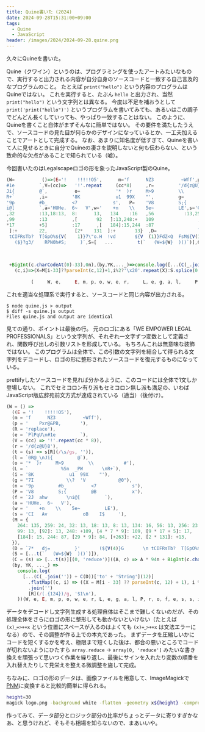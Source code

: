 ```yaml
---
title: Quine書いた (2024)
date: 2024-09-28T15:31:00+09:00
tags:
  - Quine
  - JavaScript
header: /images/2024/2024-09-28.quine.png
---
```


久々にQuineを書いた。

Quine（クワイン）というのは、プログラミングを使ったアートみたいなもので、実行すると出力される内容が自分自身のソースコードと一致する自己言及的なプログラムのこと。
たとえば `print("hello")` という内容のプログラムはQuineではない。
これを実行すると、たぶん `hello` と出力され、当然 `print("hello")` という文字列とは異なる。
今度は不足を補おうとして `print('print("hello")')` というプログラムを書いてみても、あるいはこの調子でどんどん長くしていっても、やっぱり一致することはない。
このように、Quineを書くこと自体がまずそんなに簡単ではない。
その要件を満たしたうえで、ソースコードの見た目が何らかのデザインになっているとか、一工夫加えることでアートとして完成する。
なお、あまりに知名度が低すぎて、Quineを書いて人に見せるときに自分でQuineの凄さを説明しないと何も伝わらない、という致命的な欠点があることで知られている（嘘）。

今回書いたのはLegalscapeロゴの形を象ったJavaScript製のQuine。

<div class="no-wrap dense">

```js
(W=          ()=>(E='!    !!!!!O5',      m='f      NZ3          ~Wff',p='    Pxr@&PB,       ',R=      'replace'    ,e=`PlPqU
#1e         `,V=(cc)=>   '!'.repeat     (cc*8)     ,r=         '/d{z@U}8'   ,t=s=>(s[      ((R))]     (/\s/gs,''  )),l=`0R@_
Ji{         @`,          o=             '*  )r     M>9         \\           #'             ,L  =`            %Sn  _PW       
R+`         ,i=         '8K             u1  99X    "',         g=          "7I            \\?  'V            @0"  ,n=       
'9p         #b_         <7             s',   P=    'V8         S;{         @B             x'   ,f=           `2J  ahw       
i@[         `,a='HUHe.  6~   V',w='    +n    \\    5e~         LE',s='CI   Av             oB    I$     ',M={264:  135,259:24
,32         :13,18:13,  8:      13,   134    :16   ,56           :13,256:  23            ,3:    13,   123:13,66   :13,257:87
,99         :13         ,[       92   ]:13,248:+   109                ,[4  *7            *9      ]:   109         ,[9       
*17         +5]         :17      ,[   184]:15,244  :87                 ,[  29*          9]:      84   ,[+         263       
 ]:+        22,          [2*    131  ]:+       13}  ,D=               `7*   dj=         }'       (${  V(4         )}G       
 tCIFRsTb?  T[GpO%${V(    1)}7\"o.H  !vd       ${V  (1)}FdZ<Q  FsM${V(1)}    .aTcH1!'   ~~        ~~  ~~~          ~s-'I'aZ+
   ($}?g3/    RPN0h#S;     )`,S=[   ...         t(`   (W=${W}  )()`)],C=      s=>[...  t(s        )]  [0,           'reduce'
                                                                                       ](         (A,                       
                                                                                      c,)          =>                       
                                                                                      A*           94n                      
 +BigInt(c.charCodeAt(0)-33),0n),(by,YK,..._)=>console.log([...(C(_.join(''))+C(D))['to'            +'String'](12)].flatMap(
   (c,i)=>(X=M[i-33]??parseInt(c,12)+1,i%2?'\x20'.repeat(X):S.splice(0,X))).join('')[R]             (/(.{124})/g,'$1\n')))  
                                                                                                                            
         (     W, e,     E, m, p, o, w, e, r,     L, e, g, a, l,     P, r, o, f, e, s, s, i, o, n, a, l, s     ))()
```

</div>

これを適当な処理系で実行すると、ソースコードと同じ内容が出力される。

```shell
$ node quine.js > output
$ diff -s quine.js output
Files quine.js and output are identical
```

見ての通り、ポイントは最後の行。
元のロゴにある「WE EMPOWER LEGAL PROFESSIONALS」という文字列が、それぞれ一文字ずつ変数として定義され、関数呼び出しの引数リストを形成している。
もちろんこれは無意味な装飾ではない。
このプログラムは全体で、この引数の文字列を結合して得られる文字列をデコードし、ロゴの形に整形されたソースコードを復元するものになっている。

prettifyしたソースコードを見れば分かるように、このコードには全体で1文しか登場しない。
これでセミコロン有り派もセミコロン無し派も満足の、いわばJavaScript版広辞苑前文方式が達成されている（適当）（後付け）。

```js
(W = () =>
  ((E = '!    !!!!!O5'),
  (m = 'f      NZ3          ~Wff'),
  (p = '    Pxr@&PB,       '),
  (R = 'replace'),
  (e = `PlPqU\n#1e         `),
  (V = (cc) => '!'.repeat(cc * 8)),
  (r = '/d{z@U}8'),
  (t = (s) => s[R](/\s/gs, '')),
  (l = `0R@_\nJi{         @`),
  (o = '*  )r     M>9         \\           #'),
  (L = `            %Sn  _PW       \nR+`),
  (i = '8K             u1  99X    "'),
  (g = "7I            \\?  'V            @0"),
  (n = '9p         #b_         <7             s'),
  (P = 'V8         S;{         @B             x'),
  (f = `2J  ahw       \ni@[         `),
  (a = 'HUHe.  6~   V'),
  (w = '    +n    \\    5e~         LE'),
  (s = 'CI   Av             oB    I$     '),
  (M = {
    264: 135, 259: 24, 32: 13, 18: 13, 8: 13, 134: 16, 56: 13, 256: 23, 3: 13, 123: 13, 66: 13, 257: 87,
    99: 13, [92]: 13, 248: +109, [4 * 7 * 9]: 109, [9 * 17 + 5]: 17,
    [184]: 15, 244: 87, [29 * 9]: 84, [+263]: +22, [2 * 131]: +13,
  }),
  (D = `7*   dj=         }'       (${V(4)}G       \n tCIFRsTb?  T[GpO%${V(1)}7\"o.H  !vd       ${V(1)}FdZ<Q  FsM${V(1)}    .aTcH1!'   ~~        ~~  ~~~          ~s-'I'aZ+\n   ($}?g3/    RPN0h#S;     )`),
  (S = [...t(`   (W=${W}  )()`)]),
  (C = (s) => [...t(s)][(0, 'reduce')]((A, c) => A * 94n + BigInt(c.charCodeAt(0) - 33), 0n)),
  (by, YK, ..._) =>
    console.log(
      [...(C(_.join('')) + C(D))['to' + 'String'](12)]
        .flatMap((c, i) => ((X = M[i - 33] ?? parseInt(c, 12) + 1), i % 2 ? '\x20'.repeat(X) : S.splice(0, X)))
        .join('')
        [R](/(.{124})/g, '$1\n'),
    ))(W, e, E, m, p, o, w, e, r, L, e, g, a, l, P, r, o, f, e, s, s, i, o, n, a, l, s))();
```

データをデコードし文字列生成する処理自体はそこまで難しくないのだが、その処理全体をさらにロゴの形に整形しても動かないといけない（たとえば `(x)⎵=>++x` という位置にスペースが入るのはよくても `(x)=⎵>++x` は文法エラーになる）ので、その調整が作る上での本丸であった。
まずデータを圧縮しいかにコードを短くするかを考え、極限まで短くした後は、都合の悪いところでコードが切れないようにひたすら `array.reduce` → `array[0, 'reduce']` みたいな書き換えを頑張って思いつく作業を繰り返し、最後にサインを入れたり変数の順番を入れ替えたりして見栄えを整える微調整を施して完成。

ちなみに、ロゴの形のデータは、画像ファイルを用意して、ImageMagickで[PNM](https://ja.wikipedia.org/wiki/PNM_(%E7%94%BB%E5%83%8F%E3%83%95%E3%82%A9%E3%83%BC%E3%83%9E%E3%83%83%E3%83%88))に変換すると比較的簡単に得られる。

```sh
height=30
magick logo.png -background white -flatten -geometry x${height} -compress none logo.pbm
```

作ってみて、データ部分とロジック部分の比率がちょっとデータに寄りすぎかなあ、と思うけれど、そもそも相場を知らないので、まあいいや。
